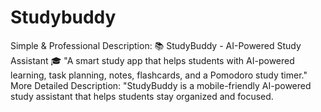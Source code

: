 # Studybuddy
Simple &amp; Professional Description: 📚 StudyBuddy - AI-Powered Study Assistant 🎓 "A smart study app that helps students with AI-powered learning, task planning, notes, flashcards, and a Pomodoro study timer."  More Detailed Description: "StudyBuddy is a mobile-friendly AI-powered study assistant that helps students stay organized and focused. 
